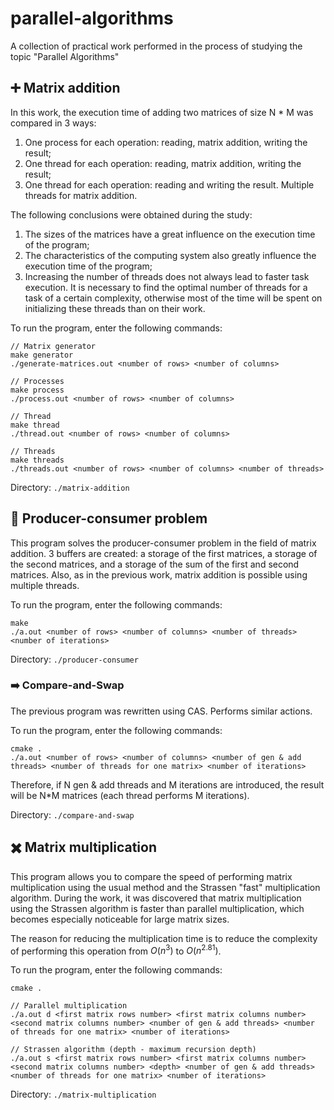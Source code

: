# parallel-algorithms
A collection of practical work performed in the process of studying the topic "Parallel Algorithms"

## ➕ Matrix addition
In this work, the execution time of adding two matrices of size N * M was compared in 3 ways:
1) One process for each operation: reading, matrix addition, writing the result;
2) One thread for each operation: reading, matrix addition, writing the result;
3) One thread for each operation: reading and writing the result. Multiple threads for matrix addition.

The following conclusions were obtained during the study:
1) The sizes of the matrices have a great influence on the execution time of the program;
2) The characteristics of the computing system also greatly influence the execution time of the program;
3) Increasing the number of threads does not always lead to faster task execution. It is necessary to find the optimal number of threads for a task of a certain complexity, otherwise most of the time will be spent on initializing these threads than on their work.

To run the program, enter the following commands:
```
// Matrix generator
make generator
./generate-matrices.out <number of rows> <number of columns>
```
```
// Processes
make process
./process.out <number of rows> <number of columns>
```
```
// Thread
make thread
./thread.out <number of rows> <number of columns>
```
```
// Threads
make threads
./threads.out <number of rows> <number of columns> <number of threads>
```

Directory: `./matrix-addition`

## 🔄 Producer-consumer problem
This program solves the producer-consumer problem in the field of matrix addition. 3 buffers are created: a storage of the first matrices, a storage of the second matrices, and a storage of the sum of the first and second matrices.
Also, as in the previous work, matrix addition is possible using multiple threads.

To run the program, enter the following commands:
```
make
./a.out <number of rows> <number of columns> <number of threads> <number of iterations>
```

Directory: `./producer-consumer`

### ➡️ Compare-and-Swap
The previous program was rewritten using CAS. Performs similar actions.

To run the program, enter the following commands:
```
cmake .
./a.out <number of rows> <number of columns> <number of gen & add threads> <number of threads for one matrix> <number of iterations>
```

Therefore, if N gen & add threads and M iterations are introduced, the result will be N*M matrices (each thread performs M iterations).

Directory: `./compare-and-swap`

## ✖️ Matrix multiplication
This program allows you to compare the speed of performing matrix multiplication using the usual method and the Strassen "fast" multiplication algorithm.
During the work, it was discovered that matrix multiplication using the Strassen algorithm is faster than parallel multiplication, which becomes especially noticeable for large matrix sizes.

The reason for reducing the multiplication time is to reduce the complexity of performing this operation from $O(n^3)$ to $O(n^{2.81})$.

To run the program, enter the following commands:
```
cmake .

// Parallel multiplication
./a.out d <first matrix rows number> <first matrix columns number> <second matrix columns number> <number of gen & add threads> <number of threads for one matrix> <number of iterations>

// Strassen algorithm (depth - maximum recursion depth)
./a.out s <first matrix rows number> <first matrix columns number> <second matrix columns number> <depth> <number of gen & add threads> <number of threads for one matrix> <number of iterations>
```

Directory: `./matrix-multiplication`


